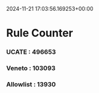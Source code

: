 2024-11-21 17:03:56.169253+00:00
# Rule Counter 
 ### UCATE : 496653

 ### Veneto : 103093

 ### Allowlist : 13930